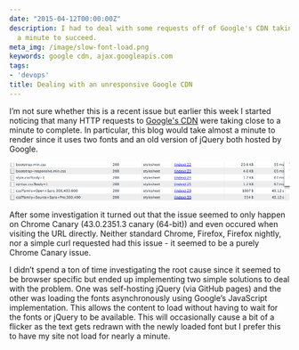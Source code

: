 ```yaml
---
date: "2015-04-12T00:00:00Z"
description: I had to deal with some requests off of Google's CDN taking close to
  a minute to succeed.
meta_img: /image/slow-font-load.png
keywords: google cdn, ajax.googleapis.com
tags:
- 'devops'
title: Dealing with an unresponsive Google CDN
---
```


I’m not sure whether this is a recent issue but earlier this week I started noticing that many HTTP requests to <a href="https://developers.google.com/speed/libraries/" target="_blank">Google's CDN</a> were taking close to a minute to complete. In particular, this blog would take almost a minute to render since it uses two fonts and an old version of jQuery both hosted by Google.

<div class="thumbnail">
  <img src="/image/slow-font-load.png" alt="Fonts taking 45 seconds to load" data-width="896" data-height="125" data-layout="responsive" />
</div>

After some investigation it turned out that the issue seemed to only happen on Chrome Canary (43.0.2351.3 canary (64-bit)) and even occured when visiting the URL directly. Neither standard Chrome, Firefox, Firefox nightly, nor a simple curl requested had this issue - it seemed to be a purely Chrome Canary issue.

I didn’t spend a ton of time investigating the root cause since it seemed to be browser specific but ended up implementing two simple solutions to deal with the problem. One was self-hosting jQuery (via GitHub pages) and the other was loading the fonts asynchronously using Google’s JavaScript implementation. This allows the content to load without having to wait for the fonts or jQuery to be available. This will occasionally cause a bit of a flicker as the text gets redrawn with the newly loaded font but I prefer this to have my site not load for nearly a minute.